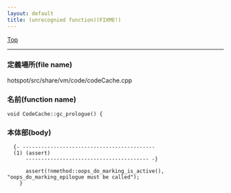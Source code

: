 ```yaml
---
layout: default
title: (unrecognied function)(FIXME!)
---
```

[Top](../index.html)

--- 
### 定義場所(file name)
hotspot/src/share/vm/code/codeCache.cpp

### 名前(function name)
```
void CodeCache::gc_prologue() {
```

### 本体部(body)
```
  {- -------------------------------------------
  (1) (assert)
      ---------------------------------------- -}

	  assert(!nmethod::oops_do_marking_is_active(), "oops_do_marking_epilogue must be called");
	}
	
```


